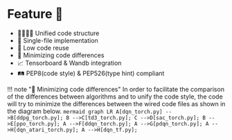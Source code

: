 # Feature 🤖

- 👨‍👩‍👧‍👦 Unified code structure
- 📄 Single-file implementation
- 🐷 Low code reuse
- 📐 Minimizing code differences
- 📈 Tensorboard & Wandb integration
- 🛤 PEP8(code style) & PEP526(type hint) compliant

!!! note "📐 Minimizing code differences"
    In order to facilitate the comparison of the differences between algorithms and to unify the code style, the code will try to minimize the differences between the wired code files as shown in the diagram below.
    ``` mermaid
    graph LR
    A[dqn_torch.py] -->B[ddpg_torch.py];
    B -->C[td3_torch.py];
    C -->D[sac_torch.py];
    B -->E[ppo_torch.py];
    A -->F[ddqn_torch.py];
    A -->G[pdqn_torch.py];
    A -->H[dqn_atari_torch.py];
    A -->H[dqn_tf.py];
    ```
